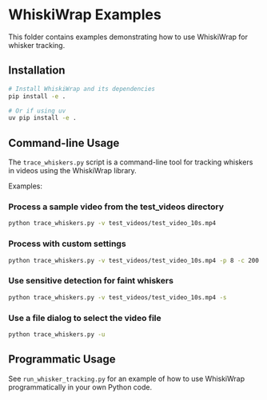 # WhiskiWrap Examples

This folder contains examples demonstrating how to use WhiskiWrap for whisker tracking.

## Installation

```bash
# Install WhiskiWrap and its dependencies
pip install -e .

# Or if using uv
uv pip install -e .
```

## Command-line Usage

The `trace_whiskers.py` script is a command-line tool for tracking whiskers in videos
using the WhiskiWrap library.

Examples:

### Process a sample video from the test_videos directory

```bash
python trace_whiskers.py -v test_videos/test_video_10s.mp4
```

### Process with custom settings

```bash
python trace_whiskers.py -v test_videos/test_video_10s.mp4 -p 8 -c 200
```

### Use sensitive detection for faint whiskers

```bash
python trace_whiskers.py -v test_videos/test_video_10s.mp4 -s
```

### Use a file dialog to select the video file

```bash
python trace_whiskers.py -u
```

## Programmatic Usage

See `run_whisker_tracking.py` for an example of how to use WhiskiWrap programmatically
in your own Python code.
